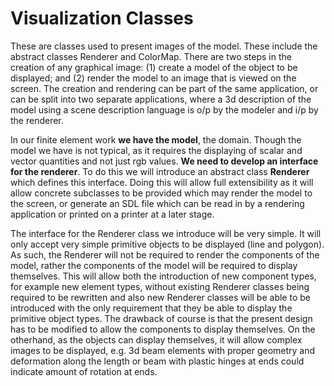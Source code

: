 
# Visualization Classes

These are classes used to present images of the model. These include the
abstract classes Renderer and ColorMap. There are two steps in the
creation of any graphical image: (1) create a model of the object to be
displayed; and (2) render the model to an image that is viewed on the
screen. The creation and rendering can be part of the same application,
or can be split into two separate applications, where a 3d description
of the model using a scene description language is o/p by the modeler
and i/p by the renderer.

In our finite element work **we have the model**, the domain. Though the
model we have is not typical, as it requires the displaying of scalar
and vector quantities and not just rgb values. **We need to develop an
interface for the renderer**. To do this we will introduce an abstract
class **Renderer** which defines this interface. Doing this will allow
full extensibility as it will allow concrete subclasses to be provided
which may render the model to the screen, or generate an SDL file which
can be read in by a rendering application or printed on a printer at a
later stage.

The interface for the Renderer class we introduce will be very simple.
It will only accept very simple primitive objects to be displayed (line
and polygon). As such, the Renderer will not be required to render the
components of the model, rather the components of the model will be
required to display themselves. This will allow both the introduction of
new component types, for example new element types, without existing
Renderer classes being required to be rewritten and also new Renderer
classes will be able to be introduced with the only requirement that
they be able to display the primitive object types. The drawback of
course is that the present design has to be modified to allow the
components to display themselves. On the otherhand, as the objects can
display themselves, it will allow complex images to be displayed, e.g.
3d beam elements with proper geometry and deformation along the length
or beam with plastic hinges at ends could indicate amount of rotation at
ends.


